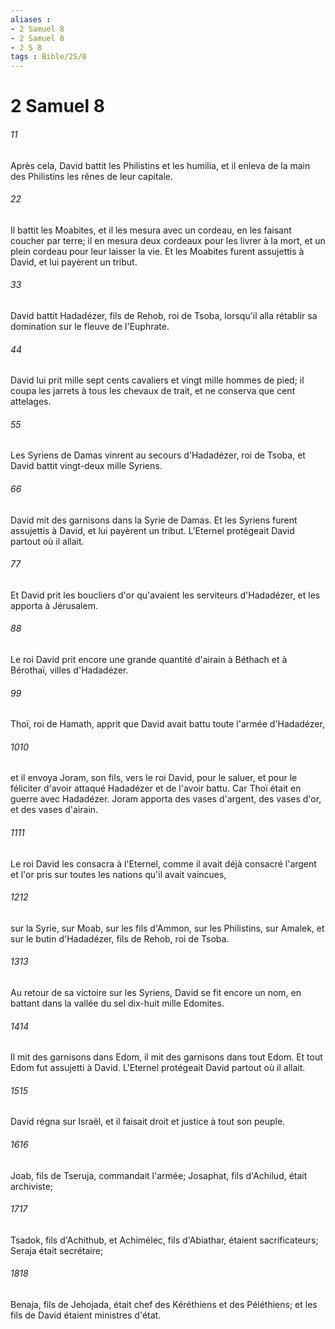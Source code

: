 ```yaml
---
aliases : 
- 2 Samuel 8
- 2 Samuel 8
- 2 S 8
tags : Bible/2S/8
---
```


# 2 Samuel 8

###### 11
Après cela, David battit les Philistins et les humilia, et il enleva de la main des Philistins les rênes de leur capitale.
###### 22
Il battit les Moabites, et il les mesura avec un cordeau, en les faisant coucher par terre; il en mesura deux cordeaux pour les livrer à la mort, et un plein cordeau pour leur laisser la vie. Et les Moabites furent assujettis à David, et lui payèrent un tribut.
###### 33
David battit Hadadézer, fils de Rehob, roi de Tsoba, lorsqu'il alla rétablir sa domination sur le fleuve de l'Euphrate.
###### 44
David lui prit mille sept cents cavaliers et vingt mille hommes de pied; il coupa les jarrets à tous les chevaux de trait, et ne conserva que cent attelages.
###### 55
Les Syriens de Damas vinrent au secours d'Hadadézer, roi de Tsoba, et David battit vingt-deux mille Syriens.
###### 66
David mit des garnisons dans la Syrie de Damas. Et les Syriens furent assujettis à David, et lui payèrent un tribut. L'Eternel protégeait David partout où il allait.
###### 77
Et David prit les boucliers d'or qu'avaient les serviteurs d'Hadadézer, et les apporta à Jérusalem.
###### 88
Le roi David prit encore une grande quantité d'airain à Béthach et à Bérothaï, villes d'Hadadézer.
###### 99
Thoï, roi de Hamath, apprit que David avait battu toute l'armée d'Hadadézer,
###### 1010
et il envoya Joram, son fils, vers le roi David, pour le saluer, et pour le féliciter d'avoir attaqué Hadadézer et de l'avoir battu. Car Thoï était en guerre avec Hadadézer. Joram apporta des vases d'argent, des vases d'or, et des vases d'airain.
###### 1111
Le roi David les consacra à l'Eternel, comme il avait déjà consacré l'argent et l'or pris sur toutes les nations qu'il avait vaincues,
###### 1212
sur la Syrie, sur Moab, sur les fils d'Ammon, sur les Philistins, sur Amalek, et sur le butin d'Hadadézer, fils de Rehob, roi de Tsoba.
###### 1313
Au retour de sa victoire sur les Syriens, David se fit encore un nom, en battant dans la vallée du sel dix-huit mille Edomites.
###### 1414
Il mit des garnisons dans Edom, il mit des garnisons dans tout Edom. Et tout Edom fut assujetti à David. L'Eternel protégeait David partout où il allait.
###### 1515
David régna sur Israël, et il faisait droit et justice à tout son peuple.
###### 1616
Joab, fils de Tseruja, commandait l'armée; Josaphat, fils d'Achilud, était archiviste;
###### 1717
Tsadok, fils d'Achithub, et Achimélec, fils d'Abiathar, étaient sacrificateurs; Seraja était secrétaire;
###### 1818
Benaja, fils de Jehojada, était chef des Kéréthiens et des Péléthiens; et les fils de David étaient ministres d'état.
